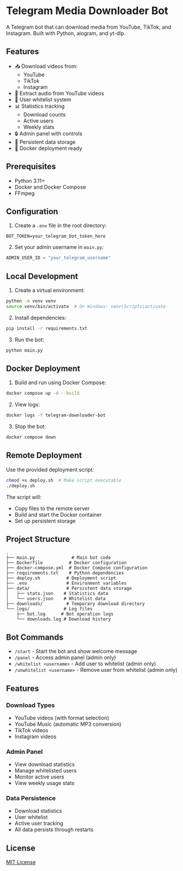 # Telegram Media Downloader Bot

A Telegram bot that can download media from YouTube, TikTok, and Instagram. Built with Python, aiogram, and yt-dlp.

## Features

- 📥 Download videos from:
  - YouTube
  - TikTok
  - Instagram
- 🎵 Extract audio from YouTube videos
- 👤 User whitelist system
- 📊 Statistics tracking
  - Download counts
  - Active users
  - Weekly stats
- 🔒 Admin panel with controls
- 💾 Persistent data storage
- 🐋 Docker deployment ready

## Prerequisites

- Python 3.11+
- Docker and Docker Compose
- FFmpeg

## Configuration

1. Create a `.env` file in the root directory:
```env
BOT_TOKEN=your_telegram_bot_token_here
```

2. Set your admin username in `main.py`:
```python
ADMIN_USER_ID = "your_telegram_username"
```

## Local Development

1. Create a virtual environment:
```bash
python -m venv venv
source venv/bin/activate  # On Windows: venv\Scripts\activate
```

2. Install dependencies:
```bash
pip install -r requirements.txt
```

3. Run the bot:
```bash
python main.py
```

## Docker Deployment

1. Build and run using Docker Compose:
```bash
docker compose up -d --build
```

2. View logs:
```bash
docker logs -f telegram-downloader-bot
```

3. Stop the bot:
```bash
docker compose down
```

## Remote Deployment

Use the provided deployment script:
```bash
chmod +x deploy.sh  # Make script executable
./deploy.sh
```

The script will:
- Copy files to the remote server
- Build and start the Docker container
- Set up persistent storage

## Project Structure

```
.
├── main.py              # Main bot code
├── Dockerfile          # Docker configuration
├── docker-compose.yml  # Docker Compose configuration
├── requirements.txt    # Python dependencies
├── deploy.sh          # Deployment script
├── .env               # Environment variables
├── data/              # Persistent data storage
│   ├── stats.json    # Statistics data
│   └── users.json    # Whitelist data
├── downloads/         # Temporary download directory
└── logs/             # Log files
    ├── bot.log      # Bot operation logs
    └── downloads.log # Download history
```

## Bot Commands

- `/start` - Start the bot and show welcome message
- `/panel` - Access admin panel (admin only)
- `/whitelist <username>` - Add user to whitelist (admin only)
- `/unwhitelist <username>` - Remove user from whitelist (admin only)

## Features

### Download Types
- YouTube videos (with format selection)
- YouTube Music (automatic MP3 conversion)
- TikTok videos
- Instagram videos

### Admin Panel
- View download statistics
- Manage whitelisted users
- Monitor active users
- View weekly usage stats

### Data Persistence
- Download statistics
- User whitelist
- Active user tracking
- All data persists through restarts

## License

[MIT License](https://opensource.org/licenses/MIT)
